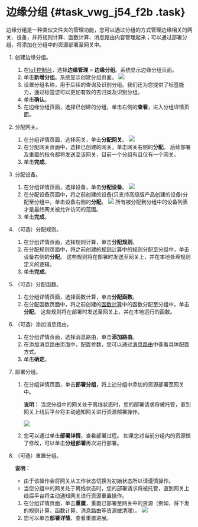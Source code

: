 # 边缘分组 {#task_vwg_j54_f2b .task}

边缘分组是一种类似文件夹的管理功能，您可以通过分组的方式管理边缘相关的网关、设备，并将规则计算、函数计算、消息路由内容管理起来；可以通过部署分组，将添加在分组中的资源部署至网关中。

1.  创建边缘分组。 
    1.  在[IoT控制台](http://iot.console.aliyun.com/)，选择**边缘管理** \> **边缘分组**。系统显示边缘分组页面。 
    2.  单击**新增分组**。系统显示创建分组页面。 ![](http://static-aliyun-doc.oss-cn-hangzhou.aliyuncs.com/assets/img/15108/6722_zh-CN.png) 
    3.  设置分组名称，用于后续的查询及识别分组。我们还为您提供了标签能力，通过标签您可以更加有效的去归类及识别分组。 
    4.  单击**确认**。 
    5.  在边缘分组页面，选择已创建的分组，单击右侧的**查看**，进入分组详情页面。 
2.  分配网关。 
    1.  在分组详情页面，选择网关，单击**分配网关**。 ![](http://static-aliyun-doc.oss-cn-hangzhou.aliyuncs.com/assets/img/15108/6723_zh-CN.png) 
    2.  在分配网关页面中，选择已创建的网关，单击网关右侧的**分配**。 后续部署及重置的指令都将发送至该网关，目前一个分组有且仅有一个网关。
    3.  单击**完成**。 
3.  分配设备。 
    1.  在分组详情页面，选择设备，单击**分配设备**。 ![](http://static-aliyun-doc.oss-cn-hangzhou.aliyuncs.com/assets/img/15108/6725_zh-CN.png) 
    2.  在分配设备页面中，将之前创建的设备\(只支持高级版产品创建的设备\)分配至分组中，单击设备右侧的**分配**。 ![](http://static-aliyun-doc.oss-cn-hangzhou.aliyuncs.com/assets/img/15108/6726_zh-CN.png) 所有被分配到分组中的设备列表才是最终网关被允许访问的范围。
    3.  单击**完成**。 
4.  （可选）分配规则。 
    1.  在分组详情页面，选择规则计算，单击**分配规则**。 
    2.  在分配规则页面中，将之前创建的[规则计算](cn.zh-CN/用户指南/配置边缘计算节点.md#)中的规则分配至分组中，单击设备右侧的**分配**。 这些规则将在部署时发送至网关上，并在本地处理规则定义的逻辑。
    3.  单击**完成**。 
5.  （可选）分配函数。 
    1.  在分组详情页面，选择函数计算，单击**分配函数**。 
    2.  在分配函数页面中，将之前创建的[函数计算](cn.zh-CN/用户指南/函数计算/边缘计算中的函数计算.md#)中的函数分配至分组中，单击**分配**。 这些规则将在部署时发送至网关上，并在本地运行的函数。
6.  （可选）添加消息路由。 
    1.  在分组详情页面，选择消息路由，单击**添加路由**。 
    2.  在添加消息路由页面中，配置参数，您可以通过[消息路由](cn.zh-CN/用户指南/消息路由.md#)中查看具体配置方式。 
    3.  单击**确定**。 
7.  部署分组。 
    1.  在分组详情页面，单击**部署分组**，将上述分组中添加的资源部署至网关中。 

        **说明：** 当您分组中的网关处于离线状态时，您的部署请求将被托管，直到网关上线后平台将主动通知网关进行资源部署操作。

        ![](http://static-aliyun-doc.oss-cn-hangzhou.aliyuncs.com/assets/img/15108/6732_zh-CN.png) 

    2.  您可以通过单击**部署详情**，查看部署过程。 如果您对当前分组内的资源做了修改，可以单击**分组部署**再次进行部署。
8.  （可选）重置分组。 

    **说明：** 

    -   由于该操作会将网关从工作状态切换为初始状态所以请谨慎操作。
    -   当您分组中的网关处于离线状态时，您的部署请求将被托管，直到网关上线后平台将主动通知网关进行资源重置操作。
    1.  在分组详情页面，单击**重置**，重置已部署至网关中的资源（例如，将下发的规则计算、函数计算、消息路由等资源做清理）。 ![](http://static-aliyun-doc.oss-cn-hangzhou.aliyuncs.com/assets/img/15108/6733_zh-CN.png) 
    2.  您可以单击**部署详情**，查看重置进展。 

